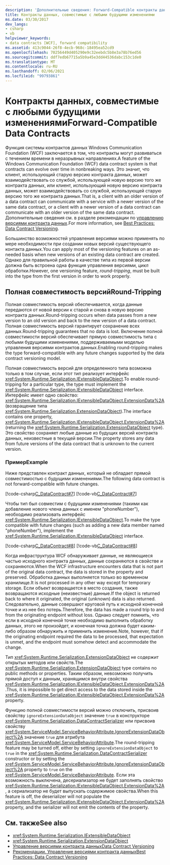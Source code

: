 ```yaml
---
description: 'Дополнительные сведения: Forward-Compatible контракты данных'
title: Контракты данных, совместимые с любыми будущими изменениями
ms.date: 03/30/2017
dev_langs:
- csharp
- vb
helpviewer_keywords:
- data contracts [WCF], forward compatibility
ms.assetid: 413c9044-26f8-4ecb-968c-18495ea52cd9
ms.openlocfilehash: 70256449d405290e9c32eebdc5b8e3a78b76ed56
ms.sourcegitcommit: ddf7edb67715a5b9a45e3dd44536dabc153c1de0
ms.translationtype: MT
ms.contentlocale: ru-RU
ms.lasthandoff: 02/06/2021
ms.locfileid: "99793861"
---
```

# <a name="forward-compatible-data-contracts"></a><span data-ttu-id="46327-103">Контракты данных, совместимые с любыми будущими изменениями</span><span class="sxs-lookup"><span data-stu-id="46327-103">Forward-Compatible Data Contracts</span></span>

<span data-ttu-id="46327-104">Функция системы контрактов данных Windows Communication Foundation (WCF) заключается в том, что контракты могут развиваться с течением времени в неразрывных направлениях.</span><span class="sxs-lookup"><span data-stu-id="46327-104">A feature of the Windows Communication Foundation (WCF) data contract system is that contracts can evolve over time in nonbreaking ways.</span></span> <span data-ttu-id="46327-105">Это значит, что клиент, использующий старую версию контракта данных, может взаимодействовать со службой, использующей новую версию того же контракта данных, или клиент, использующий новую версию контракта данных, может взаимодействовать со службой, использующей старую версию того же контракта данных.</span><span class="sxs-lookup"><span data-stu-id="46327-105">That is, a client with an older version of a data contract can communicate with a service with a newer version of the same data contract, or a client with a newer version of a data contract can communicate with an older version of the same data contract.</span></span> <span data-ttu-id="46327-106">Дополнительные сведения см. в разделе рекомендации по [управлению версиями контракта данных](../best-practices-data-contract-versioning.md).</span><span class="sxs-lookup"><span data-stu-id="46327-106">For more information, see [Best Practices: Data Contract Versioning](../best-practices-data-contract-versioning.md).</span></span>  
  
 <span data-ttu-id="46327-107">Большинство возможностей управления версиями можно применять по мере необходимости при создании новых версий существующего контакта данных.</span><span class="sxs-lookup"><span data-stu-id="46327-107">You can apply most of the versioning features on an as-needed basis when new versions of an existing data contract are created.</span></span> <span data-ttu-id="46327-108">Однако для правильной работы в качестве типа из первой версии должна быть встроена одна функция управления версиями, *цикл* обработки.</span><span class="sxs-lookup"><span data-stu-id="46327-108">However, one versioning feature, *round-tripping*, must be built into the type from the first version in order to work properly.</span></span>  
  
## <a name="round-tripping"></a><span data-ttu-id="46327-109">Полная совместимость версий</span><span class="sxs-lookup"><span data-stu-id="46327-109">Round-Tripping</span></span>  

 <span data-ttu-id="46327-110">Полная совместимость версий обеспечивается, когда данные передаются от новой версии к старой и снова в новую версию контракта данных.</span><span class="sxs-lookup"><span data-stu-id="46327-110">Round-tripping occurs when data passes from a new version to an old version and back to the new version of a data contract.</span></span> <span data-ttu-id="46327-111">Полная совместимость версий гарантирует сохранение всех данных.</span><span class="sxs-lookup"><span data-stu-id="46327-111">Round-tripping guarantees that no data is lost.</span></span> <span data-ttu-id="46327-112">Включение полной совместимости версий обеспечивает прямую совместимость типа с любыми будущими изменениями, поддерживаемыми моделью управления версиями контрактов данных.</span><span class="sxs-lookup"><span data-stu-id="46327-112">Enabling round-tripping makes the type forward-compatible with any future changes supported by the data contract versioning model.</span></span>  
  
 <span data-ttu-id="46327-113">Полная совместимость версий для определенного типа возможна только в том случае, если этот тип реализует интерфейс <xref:System.Runtime.Serialization.IExtensibleDataObject>.</span><span class="sxs-lookup"><span data-stu-id="46327-113">To enable round-tripping for a particular type, the type must implement the <xref:System.Runtime.Serialization.IExtensibleDataObject> interface.</span></span> <span data-ttu-id="46327-114">Интерфейс имеет одно свойство: <xref:System.Runtime.Serialization.IExtensibleDataObject.ExtensionData%2A> (возвращение типа <xref:System.Runtime.Serialization.ExtensionDataObject>).</span><span class="sxs-lookup"><span data-stu-id="46327-114">The interface contains one property, <xref:System.Runtime.Serialization.IExtensibleDataObject.ExtensionData%2A> (returning the <xref:System.Runtime.Serialization.ExtensionDataObject> type).</span></span> <span data-ttu-id="46327-115">Это свойство сохраняет любые данные из будущих версий контракта данных, неизвестные в текущей версии.</span><span class="sxs-lookup"><span data-stu-id="46327-115">The property stores any data from future versions of the data contract that is unknown to the current version.</span></span>  
  
### <a name="example"></a><span data-ttu-id="46327-116">Пример</span><span class="sxs-lookup"><span data-stu-id="46327-116">Example</span></span>  

 <span data-ttu-id="46327-117">Ниже представлен контракт данных, который не обладает прямой совместимостью с будущими изменениями.</span><span class="sxs-lookup"><span data-stu-id="46327-117">The following data contract is not forward-compatible with future changes.</span></span>  
  
 [!code-csharp[C_DataContract#7](../../../../samples/snippets/csharp/VS_Snippets_CFX/c_datacontract/cs/source.cs#7)]
 [!code-vb[C_DataContract#7](../../../../samples/snippets/visualbasic/VS_Snippets_CFX/c_datacontract/vb/source.vb#7)]  
  
 <span data-ttu-id="46327-118">Чтобы тип был совместим с будущими изменениями (такими как добавление нового члена данных с именем "phoneNumber"), необходимо реализовать интерфейс <xref:System.Runtime.Serialization.IExtensibleDataObject>.</span><span class="sxs-lookup"><span data-stu-id="46327-118">To make the type compatible with future changes (such as adding a new data member named "phoneNumber"), implement the <xref:System.Runtime.Serialization.IExtensibleDataObject> interface.</span></span>  
  
 [!code-csharp[C_DataContract#8](../../../../samples/snippets/csharp/VS_Snippets_CFX/c_datacontract/cs/source.cs#8)]
 [!code-vb[C_DataContract#8](../../../../samples/snippets/visualbasic/VS_Snippets_CFX/c_datacontract/vb/source.vb#8)]  
  
 <span data-ttu-id="46327-119">Когда инфраструктура WCF обнаруживает данные, не являющиеся частью исходного контракта данных, данные сохраняются в свойстве и сохраняются.</span><span class="sxs-lookup"><span data-stu-id="46327-119">When the WCF infrastructure encounters data that is not part of the original data contract, the data is stored in the property and preserved.</span></span> <span data-ttu-id="46327-120">Обработка данных выполняется только во временном хранилище.</span><span class="sxs-lookup"><span data-stu-id="46327-120">It is not processed in any other way except for temporary storage.</span></span> <span data-ttu-id="46327-121">Если объект возвращается в место создания, также возвращаются исходные (неизвестные) данные.</span><span class="sxs-lookup"><span data-stu-id="46327-121">If the object is returned back to where it originated, the original (unknown) data is also returned.</span></span> <span data-ttu-id="46327-122">Следовательно, данные совершают круговой путь к исходной конечной точке и из нее без потерь.</span><span class="sxs-lookup"><span data-stu-id="46327-122">Therefore, the data has made a round trip to and from the originating endpoint without loss.</span></span> <span data-ttu-id="46327-123">Однако следует помнить, что если в исходной конечной точке необходимо выполнить обработку данных, этого не произойдет, и конечная точка должна будет каким-либо образом обнаружить и применить изменение.</span><span class="sxs-lookup"><span data-stu-id="46327-123">Note, however, that if the originating endpoint required the data to be processed, that expectation is unmet, and the endpoint must somehow detect and accommodate the change.</span></span>  
  
 <span data-ttu-id="46327-124">Тип <xref:System.Runtime.Serialization.ExtensionDataObject> не содержит открытых методов или свойств.</span><span class="sxs-lookup"><span data-stu-id="46327-124">The <xref:System.Runtime.Serialization.ExtensionDataObject> type contains no public methods or properties.</span></span> <span data-ttu-id="46327-125">Таким образом, невозможно получить прямой доступ к данным, хранящимся внутри свойства <xref:System.Runtime.Serialization.IExtensibleDataObject.ExtensionData%2A>.</span><span class="sxs-lookup"><span data-stu-id="46327-125">Thus, it is impossible to get direct access to the data stored inside the <xref:System.Runtime.Serialization.IExtensibleDataObject.ExtensionData%2A> property.</span></span>  
  
 <span data-ttu-id="46327-126">Функцию полной совместимости версий можно отключить, присвоив свойству `ignoreExtensionDataObject` значение `true` в конструкторе <xref:System.Runtime.Serialization.DataContractSerializer> или присвоив свойству <xref:System.ServiceModel.ServiceBehaviorAttribute.IgnoreExtensionDataObject%2A> значение `true` для атрибута <xref:System.ServiceModel.ServiceBehaviorAttribute>.</span><span class="sxs-lookup"><span data-stu-id="46327-126">The round-tripping feature may be turned off, either by setting `ignoreExtensionDataObject` to `true` in the <xref:System.Runtime.Serialization.DataContractSerializer> constructor or by setting the <xref:System.ServiceModel.ServiceBehaviorAttribute.IgnoreExtensionDataObject%2A> property to `true` on the <xref:System.ServiceModel.ServiceBehaviorAttribute>.</span></span> <span data-ttu-id="46327-127">Если эта возможность выключена, десериализатор не будет заполнять свойство <xref:System.Runtime.Serialization.IExtensibleDataObject.ExtensionData%2A>, а сериализатор не будет выпускать содержимое свойства.</span><span class="sxs-lookup"><span data-stu-id="46327-127">When this feature is off, the deserializer will not populate the <xref:System.Runtime.Serialization.IExtensibleDataObject.ExtensionData%2A> property, and the serializer will not emit the contents of the property.</span></span>  
  
## <a name="see-also"></a><span data-ttu-id="46327-128">См. также</span><span class="sxs-lookup"><span data-stu-id="46327-128">See also</span></span>

- <xref:System.Runtime.Serialization.IExtensibleDataObject>
- <xref:System.Runtime.Serialization.ExtensionDataObject>
- [<span data-ttu-id="46327-129">Управление версиями контракта данных</span><span class="sxs-lookup"><span data-stu-id="46327-129">Data Contract Versioning</span></span>](data-contract-versioning.md)
- [<span data-ttu-id="46327-130">Рекомендации. Управление версиями контракта данных</span><span class="sxs-lookup"><span data-stu-id="46327-130">Best Practices: Data Contract Versioning</span></span>](../best-practices-data-contract-versioning.md)
